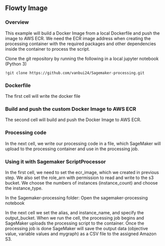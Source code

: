 ## Flowty Image

### Overview

This example will build a Docker Image from a local Dockerfile and push the image to AWS ECR. 
We need the ECR image address when creating the processing container with the required packages and other dependencies inside the container to process the script.

Clone the git repository by running the following in a local jupyter notebook (Python 3)
```
!git clone https://github.com/vanbui24/Sagemaker-processing.git
```

### Dockerfile
The first cell will write the docker file 

### Build and push the custom Docker Image to AWS ECR
The second cell will build and push the Docker Image to AWS ECR.

### Processing code
In the next cell, we write our processing code in a file, which SageMaker will upload to the processing container and use in the processing job.

### Using it with Sagemaker ScriptProcessor
In the first cell, we need to set the ecr_image, which we created in previous step. We also set the role_arn with permission to read and write to the s3 bucket. We choose the numbers of instances (instance_count) and choose the instance_type. 

In the Sagemaker-processing folder: Open the sagemaker-processing notebook

In the next cell we set the alias, and instance_name, and specify the output_bucket. When we run the cell, the processing job begins and SageMaker uploads the processing script to the container. Once the processing job is done SageMaker will save the output data (objective value, variable values and mygraph) as a CSV file to the assigned Amazon S3.


